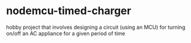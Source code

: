 # nodemcu-timed-charger
hobby project that involves designing a circuit (using an MCU) for turning on/off an AC appliance for a given period of time
